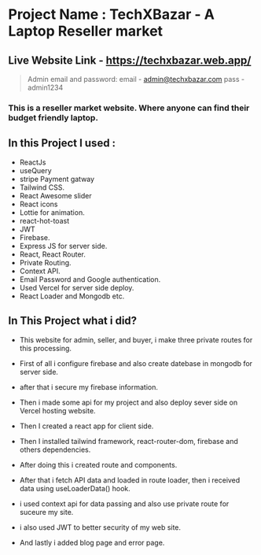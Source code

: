 # Project Name : TechXBazar - A Laptop Reseller market

## Live Website Link - https://techxbazar.web.app/

> Admin email and password:
> email - admin@techxbazar.com
> pass - admin1234

### This is a reseller market website. Where anyone can find their budget friendly laptop.

## In this Project I used :
- ReactJs
- useQuery
- stripe Payment gatway
- Tailwind CSS.
- React Awesome slider
- React icons
- Lottie for animation.
- react-hot-toast
- JWT
- Firebase.
- Express JS for server side.
- React, React Router.
- Private Routing.
- Context API.
- Email Password and Google authentication.
- Used Vercel for server side deploy.
- React Loader and Mongodb etc.

## In This Project what i did?
- This website for admin, seller, and buyer, i make three private routes for this processing.

- First of all i configure firebase and also create datebase in mongodb for server side.
- after that i secure my firebase information.
- Then i made some api for my project and also deploy sever side on Vercel hosting website.
- Then I created a react app for client side.
- Then I installed tailwind framework, react-router-dom, firebase and others dependencies.
- After doing this i created route and components.
- After that i fetch API data and loaded in route loader, then i received data using useLoaderData() hook.
- i used context api for data passing and also use private route for suceure my site.
- i also used JWT to better security of my web site.
- And lastly i added blog page and error page.

